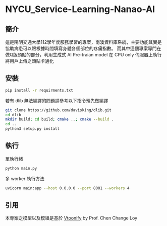 # NYCU_Service-Learning-Nanao-AI

## 簡介

這是陽明交通大學112學年度服務學習的專案，南澳資料庫系統，主要功能其實是協助病患可以跟根據時間填寫身體各個部位的疼痛指數。
而其中這個專案專門在做Q版頭貼的部分，利用生成式 AI Pre-traian model 在 CPU only 伺服器上執行將用戶上傳之頭貼卡通化

## 安裝

```bash
pip install -r requirments.txt
```

若有 dlib 無法編譯的問題請參考以下指令預先做編譯

```bash
git clone https://github.com/davisking/dlib.git
cd dlib
mkdir build; cd build; cmake ..; cmake --build .
cd ..
python3 setup.py install
```

## 執行

單執行緒
```bash
python main.py
```

多 worker 執行方法
```bash
uvicorn main:app --host 0.0.0.0 --port 8001 --workers 4
```

## 引用

本專案之模型以及模組是基於 [Vtoonify](https://github.com/williamyang1991/VToonify) by Prof. Chen Change Loy